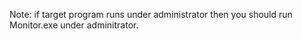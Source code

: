 Note: if target program runs under administrator then you should run Monitor.exe under adminitrator.